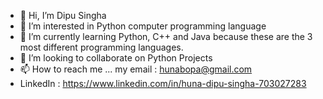 - 👋 Hi, I’m Dipu Singha
- 👀 I’m interested in Python computer programming language
- 🌱 I’m currently learning Python, C++ and Java because these are the 3 most different programming languages. 
- 💞️ I’m looking to collaborate on Python Projects
- 📫 How to reach me ... my email : hunabopa@gmail.com
- LinkedIn : https://www.linkedin.com/in/huna-dipu-singha-703027283
<!--- Sure! Here are the descriptions for your repositories:

1. **Advanced Python Topics**
   This repository is a comprehensive collection of advanced Python topics, exploring the language's more intricate and powerful features. From decorators to generators, async programming to metaclasses, dive into the depths of Python and unlock its full potential. Whether you're an experienced developer looking to enhance your Python skills or a curious learner eager to explore the language's nuances, this repository is your gateway to mastering advanced Python concepts.

2. **Basic to Advanced**
   "Basic to Advanced" is an all-in-one learning resource for aspiring programmers seeking a structured path to proficiency. This repository takes you on a journey from fundamental programming concepts to advanced techniques. Whether you're an absolute beginner or looking to expand your coding horizons, each module is carefully crafted to build upon the previous one, ensuring a smooth learning experience. Join us on this educational adventure and level up your programming skills from the basics to the realm of advanced development.

3. **Master the Basics and Be Legendary**
   Embrace the fundamentals of programming and become a legendary developer with "Master the Basics and Be Legendary." This repository is designed to provide a solid grounding in programming essentials for individuals new to coding. Covering essential topics like variables, loops, functions, and data structures, you'll gain a firm grasp on the building blocks of programming. Empower yourself with these foundational skills, and embark on your legendary journey as a proficient coder.

Feel free to modify and expand these descriptions as needed, and ensure they accurately reflect the content and purpose of each repository. Happy coding and good luck with your GitHub projects!
2003dipu/2003dipu is a ✨ special ✨ repository because its `README.md` (this file) appears on your GitHub profile.
You can click the Preview link to take a look at your changes.
--->
